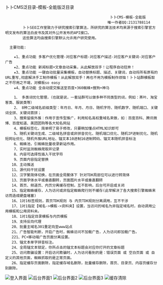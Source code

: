 
卜卜CMS泛目录-模板-全能版泛目录
 

                                                    卜卜CMS-模板-全能版
                                                   唯一作者QQ:2131788114
            卜卜SEO工作室致力于研究搜索引擎算法，所研究的算法技术均来源于搜索引擎官方明文发布的算法白皮书及其对外公开发布的API接口。
            这些算法均由搜索引擎默认允许用户研究使用。

      主要功能:

        ★1、重点功能 多客户优化管理-对应客户标题-对应客户描述-对应客户关键词-对应客户广告
        ★2、重点功能 新闻标题+文章自动采集，从此解放双手！让程序自动狂奔！
        ★3、重点功能 一键自动批量采集模板，自动替换标题、描述、关键词，自动将所有原有的URL重写,彻底解决手工制作模板！从此解放双手！再也不用为模板制作烦恼！卜卜站群模板取之不尽用之不竭，对模板so easy
        ★4、重点功能 全自动提交推送至百度+360蜘蛛+搜狗+神马

        1、 多类词优化管理，（也就是说，一套站群可以做多种不同类型的词，例如：茶叶、淘宝客类、服装类等）
        2、 8种二级域名前缀类型：年月日、年月、月日、随机字符、随机数字、随机端口、关键词全拼、关键词首拼；
        3、搜索留痕外推：作用于宣传型推广，利用知名高权重域名来做，如：百度百科、腾讯微博、百度知道、美团团购等各大知名网站
        4、模板标签化，简单明了易于修改，只要稍加懂点HTML知识即可
        5、随机关键词生成、二级域名拼音或非拼音优化、随机端口优化、随机IP进制优化、随机短网址优化、随机外推URL地址、锚文本10进制16进制转码、锚文本随机拼音标注
        6、蜘蛛池，引蜘蛛批量收录新站作用。
        7、实时监测蜘蛛爬取并记录 
        8、内容可选择性插入干扰字符
        9、页面内容指定替换
       10、主动推送
       11、源代码干扰设置
       12、汉字繁简体切换，在页面全局繁体下 针对TDK局部位可以进行转简体
       13、页面字体水平或垂直翻转，页面图片水平或垂直翻转
       14、首页、频道页、内页分离缓存控制，互不影响，后台可开启或关闭
       15、指定蜘蛛缓存，人为访问或非指定蜘蛛爬行则不缓存(此举解决了各大搜索引擎蜘蛛来访而造成硬盘堵塞)
       16、1对1标签规则，首页TDK规则 与 内页TDK规则分离调用，互不干涉
       17、1对1指定【域名->模板->资料夹】设置，当访问的域名为非指定域名时，自动调用公用模板和公用资料夹。
       18、1对1指定目录模板与内页模板
       19、支持反向代理
       20、批量主域名301重定向至www站点
       21、广告智能判断，开启广告时，蜘蛛访问不加载广告，人为访问即加载广告。
       221、PC+移动端广告页面分离设置。
       23、锚文本单字拼音标注。
       24、全局锚文本锁定，你所点击的锚文本标题会对应你打开的文章标题 
       25、访问欺骗设置：开启访问欺骗时，人为访问看到的是：错误页面 或 空白页面 或 自定义的其他页面，蜘蛛抓取的是正常页面。
       26、指定缓存页面删除，指定缓存域名删除，批量缓存删除，首页、目录页、内容页缓存分别删除。
![登入界面](https://github.com/luobocms/mbcms/assets/175247970/0a1f4254-1bd6-4029-ab55-0010557eb3c1)
![后台界面1](https://github.com/luobocms/mbcms/assets/175247970/4a60e9f3-1bc9-4cd8-9833-ffb780d1b6c1)
![后台界面2](https://github.com/luobocms/mbcms/assets/175247970/12df1d7a-9aa5-4045-8aaa-6f4dcd2f8f27)
![后台界面3](https://github.com/luobocms/mbcms/assets/175247970/b02c2ae2-9098-48f7-9a23-0e9c2df72e14)
![缓存清除](https://github.com/luobocms/mbcms/assets/175247970/75b04e3e-bb93-47f6-9156-2faa94839022)

